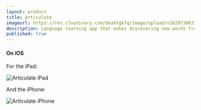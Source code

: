 ```yaml
---
layout: product
title: Articulate
imageurl: https://res.cloudinary.com/deaktgkfq/image/upload/v1629738037/LiwaTec/Projects/articulate-wordview-ipad.png
description: Language learning app that makes discovering new words from articles super easy.
published: true
---
```


#### On iOS

For the iPad:

![Articulate iPad](https://res.cloudinary.com/deaktgkfq/image/upload/v1629738037/LiwaTec/articulate-wordview-ipad.png)

And the iPhone:

![Articulate iPhone](https://res.cloudinary.com/deaktgkfq/image/upload/v1629738037/LiwaTec/articulate-wordview-iphone.png)
